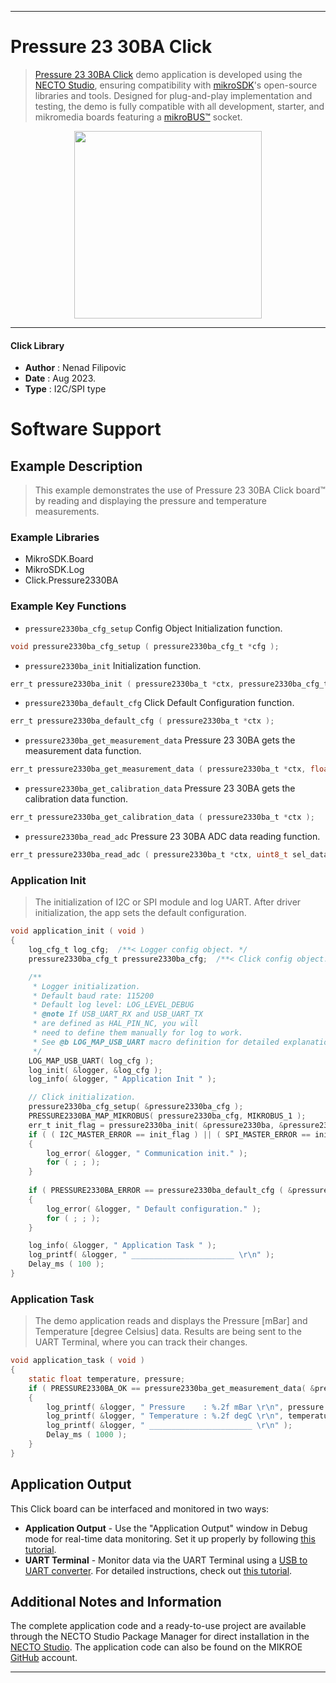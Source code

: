 
---
# Pressure 23 30BA Click

> [Pressure 23 30BA Click](https://www.mikroe.com/?pid_product=MIKROE-5768) demo application is developed using
the [NECTO Studio](https://www.mikroe.com/necto), ensuring compatibility with [mikroSDK](https://www.mikroe.com/mikrosdk)'s
open-source libraries and tools. Designed for plug-and-play implementation and testing, the demo is fully compatible with
all development, starter, and mikromedia boards featuring a [mikroBUS&trade;](https://www.mikroe.com/mikrobus) socket.

<p align="center">
  <img src="https://www.mikroe.com/?pid_product=MIKROE-5768&image=1" height=300px>
</p>

---

#### Click Library

- **Author**        : Nenad Filipovic
- **Date**          : Aug 2023.
- **Type**          : I2C/SPI type

# Software Support

## Example Description

> This example demonstrates the use of Pressure 23 30BA Click board&trade; by reading and displaying
> the pressure and temperature measurements.

### Example Libraries

- MikroSDK.Board
- MikroSDK.Log
- Click.Pressure2330BA

### Example Key Functions

- `pressure2330ba_cfg_setup` Config Object Initialization function.
```c
void pressure2330ba_cfg_setup ( pressure2330ba_cfg_t *cfg );
```

- `pressure2330ba_init` Initialization function.
```c
err_t pressure2330ba_init ( pressure2330ba_t *ctx, pressure2330ba_cfg_t *cfg );
```

- `pressure2330ba_default_cfg` Click Default Configuration function.
```c
err_t pressure2330ba_default_cfg ( pressure2330ba_t *ctx );
```

- `pressure2330ba_get_measurement_data` Pressure 23 30BA gets the measurement data function.
```c
err_t pressure2330ba_get_measurement_data ( pressure2330ba_t *ctx, float *pressure, float *temperature );
```

- `pressure2330ba_get_calibration_data` Pressure 23 30BA gets the calibration data function.
```c
err_t pressure2330ba_get_calibration_data ( pressure2330ba_t *ctx );
```

- `pressure2330ba_read_adc` Pressure 23 30BA ADC data reading function.
```c
err_t pressure2330ba_read_adc ( pressure2330ba_t *ctx, uint8_t sel_data, uint32_t *adc_data );
```

### Application Init

> The initialization of I2C or SPI module and log UART.
> After driver initialization, the app sets the default configuration.

```c
void application_init ( void )
{
    log_cfg_t log_cfg;  /**< Logger config object. */
    pressure2330ba_cfg_t pressure2330ba_cfg;  /**< Click config object. */

    /** 
     * Logger initialization.
     * Default baud rate: 115200
     * Default log level: LOG_LEVEL_DEBUG
     * @note If USB_UART_RX and USB_UART_TX 
     * are defined as HAL_PIN_NC, you will 
     * need to define them manually for log to work. 
     * See @b LOG_MAP_USB_UART macro definition for detailed explanation.
     */
    LOG_MAP_USB_UART( log_cfg );
    log_init( &logger, &log_cfg );
    log_info( &logger, " Application Init " );

    // Click initialization.
    pressure2330ba_cfg_setup( &pressure2330ba_cfg );
    PRESSURE2330BA_MAP_MIKROBUS( pressure2330ba_cfg, MIKROBUS_1 );
    err_t init_flag = pressure2330ba_init( &pressure2330ba, &pressure2330ba_cfg );
    if ( ( I2C_MASTER_ERROR == init_flag ) || ( SPI_MASTER_ERROR == init_flag ) )
    {
        log_error( &logger, " Communication init." );
        for ( ; ; );
    }
    
    if ( PRESSURE2330BA_ERROR == pressure2330ba_default_cfg ( &pressure2330ba ) )
    {
        log_error( &logger, " Default configuration." );
        for ( ; ; );
    }

    log_info( &logger, " Application Task " );
    log_printf( &logger, " _______________________ \r\n" );
    Delay_ms ( 100 );
}
```

### Application Task

> The demo application reads and displays the Pressure [mBar] 
> and Temperature [degree Celsius] data.
> Results are being sent to the UART Terminal, where you can track their changes.

```c
void application_task ( void )
{
    static float temperature, pressure;
    if ( PRESSURE2330BA_OK == pressure2330ba_get_measurement_data( &pressure2330ba, &pressure, &temperature ) )
    {
        log_printf( &logger, " Pressure    : %.2f mBar \r\n", pressure );
        log_printf( &logger, " Temperature : %.2f degC \r\n", temperature );
        log_printf( &logger, " _______________________ \r\n" );
        Delay_ms ( 1000 );
    }
}
```

## Application Output

This Click board can be interfaced and monitored in two ways:
- **Application Output** - Use the "Application Output" window in Debug mode for real-time data monitoring.
Set it up properly by following [this tutorial](https://www.youtube.com/watch?v=ta5yyk1Woy4).
- **UART Terminal** - Monitor data via the UART Terminal using
a [USB to UART converter](https://www.mikroe.com/click/interface/usb?interface*=uart,uart). For detailed instructions,
check out [this tutorial](https://help.mikroe.com/necto/v2/Getting%20Started/Tools/UARTTerminalTool).

## Additional Notes and Information

The complete application code and a ready-to-use project are available through the NECTO Studio Package Manager for 
direct installation in the [NECTO Studio](https://www.mikroe.com/necto). The application code can also be found on
the MIKROE [GitHub](https://github.com/MikroElektronika/mikrosdk_click_v2) account.

---
